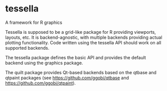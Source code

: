 tessella
========

A framework for R graphics

Tessella is supposed to be a grid-like package for R providing
viewports, layouts, etc.  It is backend-agnostic, with multiple
backends providing actual plotting functionality.  Code written using
the tessella API should work on all supported backends.

The tessella package defines the basic API and provides the default
backend using the graphics package.

The quilt package provides Qt-based backends based on the qtbase and
qtpaint packages (see https://github.com/ggobi/qtbase and
https://github.com/ggobi/qtpaint).


